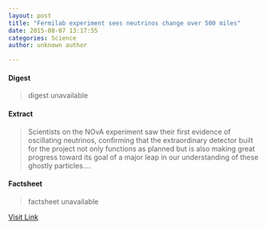 ```yaml
---
layout: post
title: "Fermilab experiment sees neutrinos change over 500 miles"
date: 2015-08-07 13:17:55
categories: Science
author: unknown author

---
```



#### Digest
>digest unavailable

#### Extract
>Scientists on the NOvA experiment saw their first evidence of oscillating neutrinos, confirming that the extraordinary detector built for the project not only functions as planned but is also making great progress toward its goal of a major leap in our understanding of these ghostly particles....

#### Factsheet
>factsheet unavailable

[Visit Link](http://phys.org/news/2015-08-fermilab-neutrinos-miles.html)


